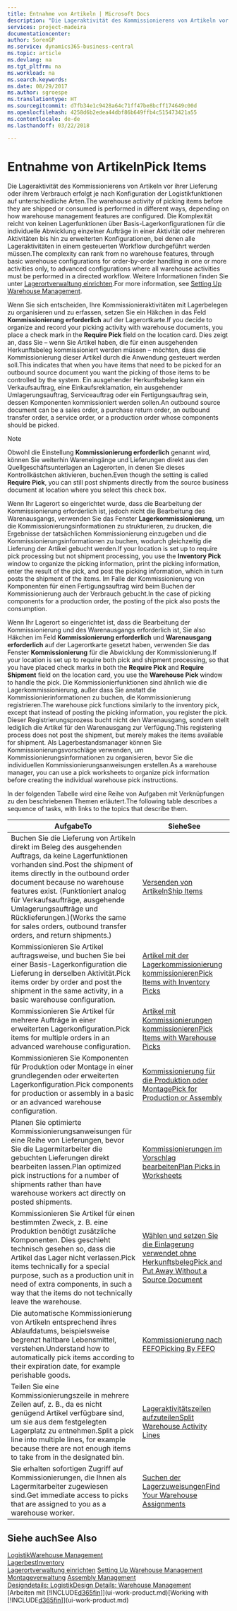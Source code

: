 ```yaml
---
title: Entnahme von Artikeln | Microsoft Docs
description: "Die Lageraktivität des Kommissionierens von Artikeln vor ihrer Lieferung oder ihrem Verbrauch erfolgt je nach Konfiguration der Logistikfunktionen auf unterschiedliche Arten. Die Komplexität der [Einrichtung](../configure-warehouse-processes.md) reicht von keinen Lagerfunktionen über grundlegende Lagerfunktionen für die individuelle Abwicklung einzelner Aufträge in einer Aktivität oder mehreren Aktivitäten bis hin zu erweiterten Konfigurationen, bei denen alle Lageraktivitäten in einem gesteuerten Workflow durchgeführt werden müssen."
services: project-madeira
documentationcenter: 
author: SorenGP
ms.service: dynamics365-business-central
ms.topic: article
ms.devlang: na
ms.tgt_pltfrm: na
ms.workload: na
ms.search.keywords: 
ms.date: 08/29/2017
ms.author: sgroespe
ms.translationtype: HT
ms.sourcegitcommit: d7fb34e1c9428a64c71ff47be8bcff174649c00d
ms.openlocfilehash: 4258d6b2edea44dbf86b649ffb4c515473421a55
ms.contentlocale: de-de
ms.lasthandoff: 03/22/2018

---
```

# <a name="pick-items"></a><span data-ttu-id="9f1f2-104">Entnahme von Artikeln</span><span class="sxs-lookup"><span data-stu-id="9f1f2-104">Pick Items</span></span>
<span data-ttu-id="9f1f2-105">Die Lageraktivität des Kommissionierens von Artikeln vor ihrer Lieferung oder ihrem Verbrauch erfolgt je nach Konfiguration der Logistikfunktionen auf unterschiedliche Arten.</span><span class="sxs-lookup"><span data-stu-id="9f1f2-105">The warehouse activity of picking items before they are shipped or consumed is performed in different ways, depending on how warehouse management features are configured.</span></span> <span data-ttu-id="9f1f2-106">Die Komplexität reicht von keinen Lagerfunktionen über Basis-Lagerkonfigurationen für die individuelle Abwicklung einzelner Aufträge in einer Aktivität oder mehreren Aktivitäten bis hin zu erweiterten Konfigurationen, bei denen alle Lageraktivitäten in einem gesteuerten Workflow durchgeführt werden müssen.</span><span class="sxs-lookup"><span data-stu-id="9f1f2-106">The complexity can rank from no warehouse features, through basic warehouse configurations for order-by-order handling in one or more activities only, to advanced configurations where all warehouse activities must be performed in a directed workflow.</span></span> <span data-ttu-id="9f1f2-107">Weitere Informationen finden Sie unter [Lagerortverwaltung einrichten](warehouse-setup-warehouse.md).</span><span class="sxs-lookup"><span data-stu-id="9f1f2-107">For more information, see [Setting Up Warehouse Management](warehouse-setup-warehouse.md).</span></span>

<span data-ttu-id="9f1f2-108">Wenn Sie sich entscheiden, Ihre Kommissionieraktivitäten mit Lagerbelegen zu organisieren und zu erfassen, setzen Sie ein Häkchen in das Feld **Kommissionierung erforderlich** auf der Lagerortkarte.</span><span class="sxs-lookup"><span data-stu-id="9f1f2-108">If you decide to organize and record your picking activity with warehouse documents, you place a check mark in the **Require Pick** field on the location card.</span></span> <span data-ttu-id="9f1f2-109">Dies zeigt an, dass Sie – wenn Sie Artikel haben, die für einen ausgehenden Herkunftsbeleg kommissioniert werden müssen – möchten, dass die Kommissionierung dieser Artikel durch die Anwendung gesteuert werden soll.</span><span class="sxs-lookup"><span data-stu-id="9f1f2-109">This indicates that when you have items that need to be picked for an outbound source document you want the picking of those items to be controlled by the system.</span></span> <span data-ttu-id="9f1f2-110">Ein ausgehender Herkunftsbeleg kann ein Verkaufsauftrag, eine Einkaufsreklamation, ein ausgehender Umlagerungsauftrag, Serviceauftrag oder ein Fertigungsauftrag sein, dessen Komponenten kommissioniert werden sollen.</span><span class="sxs-lookup"><span data-stu-id="9f1f2-110">An outbound source document can be a sales order, a purchase return order, an outbound transfer order, a service order, or a production order whose components should be picked.</span></span>

> [!NOTE]
> <span data-ttu-id="9f1f2-111">Obwohl die Einstellung **Kommissionierung erforderlich** genannt wird, können Sie weiterhin Wareneingänge und Lieferungen direkt aus den Quellgeschäftsunterlagen an Lagerorten, in denen Sie dieses Kontrollkästchen aktivieren, buchen.</span><span class="sxs-lookup"><span data-stu-id="9f1f2-111">Even though the setting is called **Require Pick**, you can still post shipments directly from the source business document at location where you select this check box.</span></span>

<span data-ttu-id="9f1f2-112">Wenn Ihr Lagerort so eingerichtet wurde, dass die Bearbeitung der Kommissionierung erforderlich ist, jedoch nicht die Bearbeitung des Warenausgangs, verwenden Sie das Fenster **Lagerkommissionierung**, um die Kommissionierungsinformationen zu strukturieren, zu drucken, die Ergebnisse der tatsächlichen Kommissionierung einzugeben und die Kommissionierungsinformationen zu buchen, wodurch gleichzeitig die Lieferung der Artikel gebucht werden.</span><span class="sxs-lookup"><span data-stu-id="9f1f2-112">If your location is set up to require pick processing but not shipment processing, you use the **Inventory Pick** window to organize the picking information, print the picking information, enter the result of the pick, and post the picking information, which in turn posts the shipment of the items.</span></span> <span data-ttu-id="9f1f2-113">Im Falle der Kommissionierung von Komponenten für einen Fertigungsauftrag wird beim Buchen der Kommissionierung auch der Verbrauch gebucht.</span><span class="sxs-lookup"><span data-stu-id="9f1f2-113">In the case of picking components for a production order, the posting of the pick also posts the consumption.</span></span>

<span data-ttu-id="9f1f2-114">Wenn Ihr Lagerort so eingerichtet ist, dass die Bearbeitung der Kommissionierung und des Warenausgangs erforderlich ist, Sie also Häkchen im Feld **Kommissionierung erforderlich** und **Warenausgang erforderlich** auf der Lagerortkarte gesetzt haben, verwenden Sie das Fenster **Kommissionierung** für die Abwicklung der Kommissionierung.</span><span class="sxs-lookup"><span data-stu-id="9f1f2-114">If your location is set up to require both pick and shipment processing, so that you have placed check marks in both the **Require Pick** and **Require Shipment** field on the location card, you use the **Warehouse Pick** window to handle the pick.</span></span> <span data-ttu-id="9f1f2-115">Die Kommissionierfunktionen sind ähnlich wie die Lagerkommissionierung, außer dass Sie anstatt die Kommissionierinformationen zu buchen, die Kommissionierung registrieren.</span><span class="sxs-lookup"><span data-stu-id="9f1f2-115">The warehouse pick functions similarly to the inventory pick, except that instead of posting the picking information, you register the pick.</span></span> <span data-ttu-id="9f1f2-116">Dieser Registrierungsprozess bucht nicht den Warenausgang, sondern stellt lediglich die Artikel für den Warenausgang zur Verfügung.</span><span class="sxs-lookup"><span data-stu-id="9f1f2-116">This registering process does not post the shipment, but merely makes the items available for shipment.</span></span> <span data-ttu-id="9f1f2-117">Als Lagerbestandsmanager können Sie Kommissionierungsvorschläge verwenden, um Kommissionierungsinformationen zu organisieren, bevor Sie die individuellen Kommissionierungsanweisungen erstellen.</span><span class="sxs-lookup"><span data-stu-id="9f1f2-117">As a warehouse manager, you can use a pick worksheets to organize pick information before creating the individual warehouse pick instructions.</span></span>

<span data-ttu-id="9f1f2-118">In der folgenden Tabelle wird eine Reihe von Aufgaben mit Verknüpfungen zu den beschriebenen Themen erläutert.</span><span class="sxs-lookup"><span data-stu-id="9f1f2-118">The following table describes a sequence of tasks, with links to the topics that describe them.</span></span>   

|<span data-ttu-id="9f1f2-119">**Aufgabe**</span><span class="sxs-lookup"><span data-stu-id="9f1f2-119">**To**</span></span>|<span data-ttu-id="9f1f2-120">**Siehe**</span><span class="sxs-lookup"><span data-stu-id="9f1f2-120">**See**</span></span>|
|------------|-------------|  
|<span data-ttu-id="9f1f2-121">Buchen Sie die Lieferung von Artikeln direkt im Beleg des ausgehenden Auftrags, da keine Lagerfunktionen vorhanden sind.</span><span class="sxs-lookup"><span data-stu-id="9f1f2-121">Post the shipment of items directly in the outbound order document because no warehouse features exist.</span></span> <span data-ttu-id="9f1f2-122">(Funktioniert analog für Verkaufsaufträge, ausgehende Umlagerungsaufträge und Rücklieferungen.)</span><span class="sxs-lookup"><span data-stu-id="9f1f2-122">(Works the same for sales orders, outbound transfer orders, and return shipments.)</span></span>|[<span data-ttu-id="9f1f2-123">Versenden von Artikeln</span><span class="sxs-lookup"><span data-stu-id="9f1f2-123">Ship Items</span></span>](warehouse-how-ship-items.md)|  
|<span data-ttu-id="9f1f2-124">Kommissionieren Sie Artikel auftragsweise, und buchen Sie bei einer Basis-Lagerkonfiguration die Lieferung in derselben Aktivität.</span><span class="sxs-lookup"><span data-stu-id="9f1f2-124">Pick items order by order and post the shipment in the same activity, in a basic warehouse configuration.</span></span>|[<span data-ttu-id="9f1f2-125">Artikel mit der Lagerkommissionierung kommissionieren</span><span class="sxs-lookup"><span data-stu-id="9f1f2-125">Pick Items with Inventory Picks</span></span>](warehouse-how-to-pick-items-with-inventory-picks.md)|
|<span data-ttu-id="9f1f2-126">Kommissionieren Sie Artikel für mehrere Aufträge in einer erweiterten Lagerkonfiguration.</span><span class="sxs-lookup"><span data-stu-id="9f1f2-126">Pick items for multiple orders in an advanced warehouse configuration.</span></span>|[<span data-ttu-id="9f1f2-127">Artikel mit Kommissionierungen kommissionieren</span><span class="sxs-lookup"><span data-stu-id="9f1f2-127">Pick Items with Warehouse Picks</span></span>](warehouse-how-to-pick-items-for-warehouse-shipment.md)|  
|<span data-ttu-id="9f1f2-128">Kommissionieren Sie Komponenten für Produktion oder Montage in einer grundlegenden oder erweiterten Lagerkonfiguration.</span><span class="sxs-lookup"><span data-stu-id="9f1f2-128">Pick components for production or assembly in a basic or an advanced warehouse configuration.</span></span>|[<span data-ttu-id="9f1f2-129">Kommissionierung für die Produktion oder Montage</span><span class="sxs-lookup"><span data-stu-id="9f1f2-129">Pick for Production or Assembly</span></span>](warehouse-how-to-pick-for-production.md)|  
|<span data-ttu-id="9f1f2-130">Planen Sie optimierte Kommissionierungsanweisungen für eine Reihe von Lieferungen, bevor Sie die Lagermitarbeiter die gebuchten Lieferungen direkt bearbeiten lassen.</span><span class="sxs-lookup"><span data-stu-id="9f1f2-130">Plan optimized pick instructions for a number of shipments rather than have warehouse workers act directly on posted shipments.</span></span>|[<span data-ttu-id="9f1f2-131">Kommissionierungen im Vorschlag bearbeiten</span><span class="sxs-lookup"><span data-stu-id="9f1f2-131">Plan Picks in Worksheets</span></span>](warehouse-how-to-plan-picks-in-worksheets.md)|  
|<span data-ttu-id="9f1f2-132">Kommissionieren Sie Artikel für einen bestimmten Zweck, z. B. eine Produktion benötigt zusätzliche Komponenten. Dies geschieht technisch gesehen so, dass die Artikel das Lager nicht verlassen.</span><span class="sxs-lookup"><span data-stu-id="9f1f2-132">Pick items technically for a special purpose, such as a production unit in need of extra components, in such a way that the items do not technically leave the warehouse.</span></span>|[<span data-ttu-id="9f1f2-133">Wählen und setzen Sie die Einlagerung verwendet ohne Herkunftsbeleg</span><span class="sxs-lookup"><span data-stu-id="9f1f2-133">Pick and Put Away Without a Source Document</span></span>](warehouse-how-to-create-put-aways-from-internal-put-aways.md)|
|<span data-ttu-id="9f1f2-134">Die automatische Kommissionierung von Artikeln entsprechend ihres Ablaufdatums, beispielsweise begrenzt haltbare Lebensmittel, verstehen.</span><span class="sxs-lookup"><span data-stu-id="9f1f2-134">Understand how to automatically pick items according to their expiration date, for example perishable goods.</span></span>|[<span data-ttu-id="9f1f2-135">Kommissionierung nach FEFO</span><span class="sxs-lookup"><span data-stu-id="9f1f2-135">Picking By FEFO</span></span>](warehouse-picking-by-fefo.md)|
|<span data-ttu-id="9f1f2-136">Teilen Sie eine Kommissionierungszeile in mehrere Zeilen auf, z. B., da es nicht genügend Artikel verfügbare sind, um sie aus dem festgelegten Lagerplatz zu entnehmen.</span><span class="sxs-lookup"><span data-stu-id="9f1f2-136">Split a pick line into multiple lines, for example because there are not enough items to take from in the designated bin.</span></span>|[<span data-ttu-id="9f1f2-137">Lageraktivitätszeilen aufzuteilen</span><span class="sxs-lookup"><span data-stu-id="9f1f2-137">Split Warehouse Activity Lines</span></span>](warehouse-how-to-split-warehouse-activity-lines.md)|
|<span data-ttu-id="9f1f2-138">Sie erhalten sofortigen Zugriff auf Kommissionierungen, die Ihnen als Lagermitarbeiter zugewiesen sind.</span><span class="sxs-lookup"><span data-stu-id="9f1f2-138">Get immediate access to picks that are assigned to you as a warehouse worker.</span></span>|[<span data-ttu-id="9f1f2-139">Suchen der Lagerzuweisungen</span><span class="sxs-lookup"><span data-stu-id="9f1f2-139">Find Your Warehouse Assignments</span></span>](warehouse-how-to-find-your-warehouse-assignments.md)|  

## <a name="see-also"></a><span data-ttu-id="9f1f2-140">Siehe auch</span><span class="sxs-lookup"><span data-stu-id="9f1f2-140">See Also</span></span>  
[<span data-ttu-id="9f1f2-141">Logistik</span><span class="sxs-lookup"><span data-stu-id="9f1f2-141">Warehouse Management</span></span>](warehouse-manage-warehouse.md)  
[<span data-ttu-id="9f1f2-142">Lagerbest</span><span class="sxs-lookup"><span data-stu-id="9f1f2-142">Inventory</span></span>](inventory-manage-inventory.md)  
<span data-ttu-id="9f1f2-143">[Lagerortverwaltung einrichten](warehouse-setup-warehouse.md)   </span><span class="sxs-lookup"><span data-stu-id="9f1f2-143">[Setting Up Warehouse Management](warehouse-setup-warehouse.md)   </span></span>  
<span data-ttu-id="9f1f2-144">[Montageverwaltung](assembly-assemble-items.md)  </span><span class="sxs-lookup"><span data-stu-id="9f1f2-144">[Assembly Management](assembly-assemble-items.md)  </span></span>  
[<span data-ttu-id="9f1f2-145">Designdetails: Logistik</span><span class="sxs-lookup"><span data-stu-id="9f1f2-145">Design Details: Warehouse Management</span></span>](design-details-warehouse-management.md)  
<span data-ttu-id="9f1f2-146">[Arbeiten mit [!INCLUDE[d365fin](includes/d365fin_md.md)]](ui-work-product.md)</span><span class="sxs-lookup"><span data-stu-id="9f1f2-146">[Working with [!INCLUDE[d365fin](includes/d365fin_md.md)]](ui-work-product.md)</span></span>

